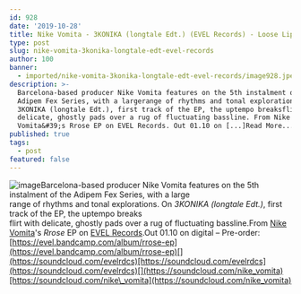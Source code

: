 ```yaml
---
id: 928
date: '2019-10-28'
title: Nike Vomita - 3KONIKA (longtale Edt.) (EVEL Records) - Loose Lips
type: post
slug: nike-vomita-3konika-longtale-edt-evel-records
author: 100
banner:
  - imported/nike-vomita-3konika-longtale-edt-evel-records/image928.jpeg
description: >-
  Barcelona-based producer Nike Vomita features on the 5th instalment of the
  Adipem Fex Series, with a largerange of rhythms and tonal explorations. On
  3KONIKA (longtale Edt.), first track of the EP, the uptempo breaksflirt with
  delicate, ghostly pads over a rug of fluctuating bassline. From Nike
  Vomita&#39;s Rrose EP on EVEL Records. Out 01.10 on [...]Read More...
published: true
tags:
  - post
featured: false
---
```

![image](../imported/nike-vomita-3konika-longtale-edt-evel-records/image928.jpeg)Barcelona-based producer Nike Vomita features on the 5th instalment of the Adipem Fex Series, with a large  
range of rhythms and tonal explorations. On _3KONIKA (longtale Edt.)_, first track of the EP, the uptempo breaks  
flirt with delicate, ghostly pads over a rug of fluctuating bassline.From [Nike Vomita](https://nikevomita.bandcamp.com/)'s _Rrose_ EP on [EVEL Records](https://www.evelrecords.com/).Out 01.10 on digital – Pre-order: [](https://evel.bandcamp.com/album/rrose-ep)[https://evel.bandcamp.com/album/rrose-ep](https://evel.bandcamp.com/album/rrose-ep)[](https://soundcloud.com/evelrdcs)[https://soundcloud.com/evelrdcs](https://soundcloud.com/evelrdcs)[](https://soundcloud.com/nike_vomita)[https://soundcloud.com/nike\_vomita](https://soundcloud.com/nike_vomita)